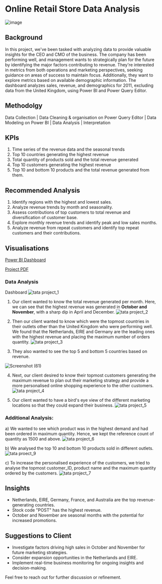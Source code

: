 # Online Retail Store Data Analysis

![image](https://github.com/HafshaWahab/Online-Retail-Store-Data-Analysis/assets/152807534/2722eda9-54f2-41e3-ada8-c828d3412d90)

## Background
In this project, we've been tasked with analyzing data to provide valuable insights for the CEO and CMO of the business. The company has been performing well, and management wants to strategically plan for the future by identifying the major factors contributing to revenue. They're interested in metrics from both operations and marketing perspectives, seeking guidance on areas of success to maintain focus. Additionally, they want to explore metrics based on available demographic information. The dashboard analyzes sales, revenue, and demographics for 2011, excluding data from the United Kingdom, using Power BI and Power Query Editor.

## Methodolgy
Data Collection | Data Cleaning & organisation on Power Query Editor | Data Modeling on Power BI | Data Analysis | Interpretation

## KPIs 
1. Time series of the revenue data and the seasonal trends
2. Top 10 countries generating the highest revenue
3. Total quantity of products sold and the total revenue generated
4. Top 10 customers generating the highest revenue
5. Top 10 and bottom 10 products and the total revenue generated from them.

## Recommended Analysis
1) Identify regions with the highest and lowest sales.
2) Analyze revenue trends by month and seasonality.
3) Assess contributions of top customers to total revenue and diversification of customer base.
4) Explore monthly revenue trends and identify peak and low sales months.
5) Analyze revenue from repeat customers and identify top repeat customers and their contributions.

## Visualisations
[Power BI Dashboard](https://github.com/HafshaWahab/Images/blob/main/TATA%20Project_Final.pbix)

[Project PDF](https://github.com/HafshaWahab/Images/blob/main/TATA%20Project%20Ppt_PDF.pdf)

### Data Analysis
Dashboard
![tata project_1](https://github.com/HafshaWahab/Online-Retail-Store-Data-Analysis/assets/152807534/859774ce-a315-432c-b9f9-db3321d18631)

1) Our client wanted to know the total revenue generated per month.
Here, we can see that the highest revenue was generated in **October and November**, with a sharp dip in April and December.
![tata project_2](https://github.com/HafshaWahab/Online-Retail-Store-Data-Analysis/assets/152807534/fb75aff3-2da2-4cbc-80b3-d9a63ccfa956)

2) Then our client wanted to know which were the topmost countries in their outlets other than the United Kingdom who were performing well. We found that the Netherlands, EIRE and Germany are the leading ones with the highest revenue and placing the maximum number of orders quantity.
![tata project_3](https://github.com/HafshaWahab/Online-Retail-Store-Data-Analysis/assets/152807534/0566ef3d-d4fe-4fa1-b202-4efeaf20b0a0)

3) They also wanted to see the top 5 and bottom 5 countries based on revenue.

![Screenshot (61)](https://github.com/HafshaWahab/Online-Retail-Store-Data-Analysis/assets/152807534/bee2c86e-4a3f-4098-99e3-40d82cbca4be)

4) Next, our client desired to know their topmost customers generating the maximum revenue to plan out their marketing strategy and provide a more personalised online shopping experience to the other customers.
![tata project_4](https://github.com/HafshaWahab/Online-Retail-Store-Data-Analysis/assets/152807534/7a09c9f6-b19d-422d-aca0-15f2b6435477)

5) Our client wanted to have a bird's eye view of the different marketing locations so that they could expand their business.
![tata project_5](https://github.com/HafshaWahab/Online-Retail-Store-Data-Analysis/assets/152807534/8c319e66-95fe-43ac-baa1-71724a67fdf6)

### Additional Analysis:

a) We wanted to see which product was in the highest demand and had been ordered in  maximum quantity. Hence, we kept the reference count of quantity as 1500 and above.
![tata project_6](https://github.com/HafshaWahab/Online-Retail-Store-Data-Analysis/assets/152807534/a99c253c-5e42-4f36-b473-97fa6a5efcfe)

b) We analysed the top 10 and bottom 10 products sold in different outlets.
![tata proect_9](https://github.com/HafshaWahab/Online-Retail-Store-Data-Analysis/assets/152807534/f84eb37b-d28a-47ed-8bc3-309bb40e1be7)

c) To increase the personalised experience of the customers, we tried to analyse the topmost customer_ID, product name and the maximum quantity ordered by the customers.
![tata project_7](https://github.com/HafshaWahab/Online-Retail-Store-Data-Analysis/assets/152807534/e565a556-19e5-47b0-8251-9b7d3c2db075)

## Insights
* Netherlands, EIRE, Germany, France, and Australia are the top revenue-generating countries.
* Stock code "POST" has the highest revenue.
* October and November are seasonal months with the potential for increased promotions.

## Suggestions to Client
* Investigate factors driving high sales in October and November for future marketing strategies.
* Consider expansion opportunities in the Netherlands and EIRE.
* Implement real-time business monitoring for ongoing insights and decision-making.

Feel free to reach out for further discussion or refinement.


